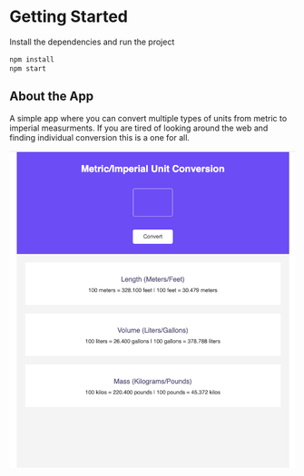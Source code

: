 # Getting Started

Install the dependencies and run the project

```
npm install
npm start
```

## About the App

A simple app where you can convert multiple types of units from metric to imperial measurments.
If you are tired of looking around the web and finding individual conversion this is a one for all.

![app preview](preview.png)
